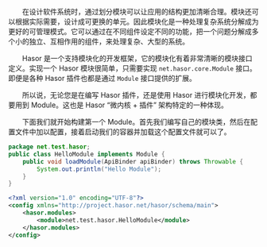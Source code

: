 &emsp;&emsp;在设计软件系统时，通过划分模块可以让应用的结构更加清晰合理。模块还可以根据实际需要，设计成可更换的单元。因此模块化是一种处理复杂系统分解成为更好的可管理模式。它可以通过在不同组件设定不同的功能，把一个问题分解成多个小的独立、互相作用的组件，来处理复杂、大型的系统。

&emsp;&emsp;Hasor 是一个支持模块化的开发框架，它的模块化有着非常清晰的模块接口定义。实现一个 Hasor 模块很简单，只需要实现 `net.hasor.core.Module` 接口。即便是各种 Hasor 插件也都是通过 `Module` 接口提供的扩展。

&emsp;&emsp;所以说，无论您是在编写 Hasor 插件，还是使用 Hasor 进行模块化开发，都要用到 Module。这也是 Hasor “微内核 + 插件” 架构特定的一种体现。

&emsp;&emsp;下面我们就开始构建第一个 Module。首先我们编写自己的模块类，然后在配置文件中加以配置，接着启动我们的容器并加载这个配置文件就可以了。
```java
package net.test.hasor;
public class HelloModule implements Module {
    public void loadModule(ApiBinder apiBinder) throws Throwable {
        System.out.println("Hello Module");
    }
}
```
```xml
<?xml version="1.0" encoding="UTF-8"?>
<config xmlns="http://project.hasor.net/hasor/schema/main">
    <hasor.modules>
        <module>net.test.hasor.HelloModule</module>
    </hasor.modules>
</config>
```
